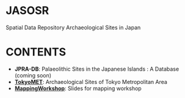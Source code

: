 # JASOSR
Spatial Data Repository Archaeological Sites in Japan

# CONTENTS
- **JPRA-DB**: Palaeolithic Sites in the Japanese Islands : A Database (coming soon) 
- **[TokyoMET](https://kotdijian.github.io/JASOSR/13Tokyo/)**: Archaeological Sites of Tokyo Metropolitan Area
- **[MappingWorkshop](https://kotdijian.github.io/JASOSR/MappingWorkshop/)**: Slides for mapping workshop
